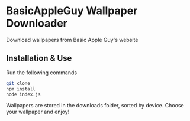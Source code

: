 # BasicAppleGuy Wallpaper Downloader

Download wallpapers from Basic Apple Guy's website  

## Installation & Use  

Run the following commands

``` bash
git clone
npm install
node index.js
```

Wallpapers are stored in the downloads folder, sorted by device. Choose your wallpaper and enjoy!
